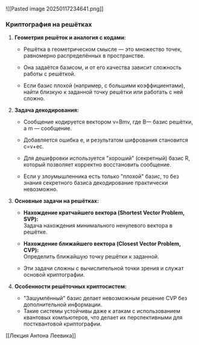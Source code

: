 ![[Pasted image 20250117234641.png]]

### Криптография на решётках

1. **Геометрия решёток и аналогия с кодами:**     
    - Решётка в геометрическом смысле — это множество точек, равномерно распределённых в пространстве.
    
    - Она задаётся базисом, и от его качества зависит сложность работы с решёткой.
    
    - Если базис плохой (например, с большими коэффициентами), найти близкую к заданной точку решётки или работать с ней сложно.
    
2. **Задача декодирования:**   
    - Сообщение кодируется вектором v=Bmv, где B— базис решётки, а m — сообщение.
        
    - Добавляется ошибка e, и результатом шифрования становится c=v+ec.
        
    - Для дешифровки используется "хороший" (секретный) базис R, который позволяет корректно восстановить сообщение.
        
    - Если у злоумышленника есть только "плохой" базис, то без знания секретного базиса декодирование практически невозможно.
        
3. **Основные задачи на решётках:**
    
    - **Нахождение кратчайшего вектора (Shortest Vector Problem, SVP):**  
        Задача нахождения минимального ненулевого вектора в решётке.
        
    - **Нахождение ближайшего вектора (Closest Vector Problem, CVP):**  
        Определить ближайшую точку решётки к заданной.
        
    - Эти задачи сложны с вычислительной точки зрения и служат основой криптографии.
        
4. **Особенности решёточных криптосистем:**
    
    - "Зашумлённый" базис делает невозможным решение CVP без дополнительной информации.
    - Такие системы устойчивы даже к атакам с использованием квантовых компьютеров, что делает их перспективными для постквантовой криптографии.

[[Лекция Антона Леевика]]